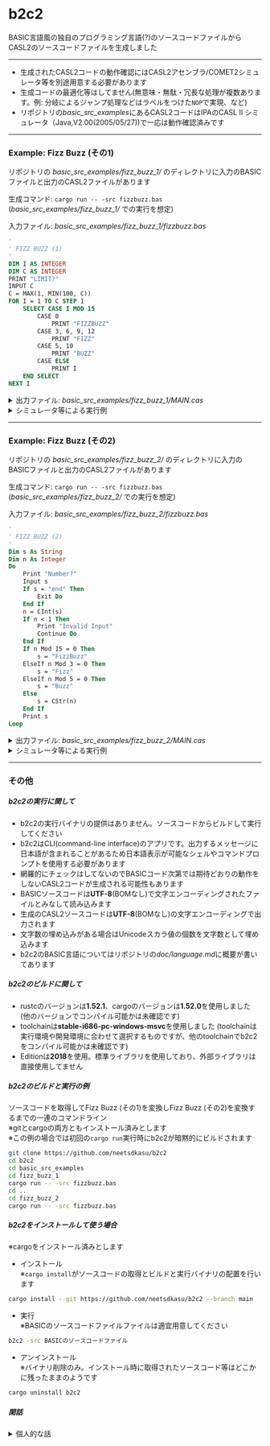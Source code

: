 # b2c2

BASIC言語風の独自のプログラミング言語(?)のソースコードファイルからCASL2のソースコードファイルを生成しました  

-------------------------------------------------------------------------------

 - 生成されたCASL2コードの動作確認にはCASL2アセンブラ/COMET2シミュレータ等を別途用意する必要があります 
 - 生成コードの最適化等はしてません(無意味・無駄・冗長な処理が複数あります。例: 分岐によるジャンプ処理などはラベルをつけた`NOP`で実現、など)
 - リポジトリの*basic_src_examples*にあるCASL2コードはIPAのCASL II シミュレータ（Java,V2.00(2005/05/27))で一応は動作確認済みです  

-------------------------------------------------------------------------------

### Example: Fizz Buzz (その1)

リポジトリの *basic_src_examples/fizz_buzz_1/* のディレクトリに入力のBASICファイルと出力のCASL2ファイルがあります  

生成コマンド: `cargo run -- -src fizzbuzz.bas` (*basic_src_examples/fizz_buzz_1/* での実行を想定)  

入力ファイル: *basic_src_examples/fizz_buzz_1/fizzbuzz.bas*
```vb
'
' FIZZ BUZZ (1)
'
DIM I AS INTEGER
DIM C AS INTEGER
PRINT "LIMIT?"
INPUT C
C = MAX(1, MIN(100, C))
FOR I = 1 TO C STEP 1
    SELECT CASE I MOD 15
        CASE 0
            PRINT "FIZZBUZZ"
        CASE 3, 6, 9, 12
            PRINT "FIZZ"
        CASE 5, 10
            PRINT "BUZZ"
        CASE ELSE
            PRINT I
    END SELECT
NEXT I
```
<details>
<summary>出力ファイル: <i>basic_src_examples/fizz_buzz_1/MAIN.cas</i></summary>
<pre><code>MAIN      START
          RPUSH
                                   ; Init Variables
          LAD       GR1,I001
          XOR       GR2,GR2
          LAD       GR3,2
          CALL      C010
                                   ; Print "LIMIT?"
          OUT       LB001,LL001
                                   ; Input C
          IN        TB001,TL001
          XOR       GR0,GR0
          ST        GR0,EOF
          LAD       GR1,TB001
          LD        GR2,TL001
          JPL       J004
          JZE       J004
          ST        GR2,EOF
          XOR       GR2,GR2
J004      CALL      C000
          ST        GR0,I002
                                   ; C = Max(1, Min(100, C))
          LAD       GR7,1
          LAD       GR6,100
          LD        GR5,I002
          CPA       GR6,GR5
          JMI       J005
          LD        GR6,GR5
J005      NOP
          CPA       GR7,GR6
          JPL       J006
          LD        GR7,GR6
J006      NOP
          ST        GR7,I002
                                   ; For I = 1 To C Step 1
          LD        GR7,I002
          ST        GR7,T001
          LAD       GR7,1
          ST        GR7,I001
J007      NOP
          LD        GR1,I001
          CPA       GR1,T001
          JPL       J009
                                   ; Select Case (I Mod 15)
          LD        GR7,I001
          LAD       GR6,15
          LD        GR3,GR6
          LD        GR2,GR7
          CALL      C009
          LD        GR0,GR1
          LD        GR7,GR0
          CPA       GR7,=0
          JZE       J010
          CPA       GR7,=3
          JZE       J011
          CPA       GR7,=6
          JZE       J011
          CPA       GR7,=9
          JZE       J011
          CPA       GR7,=12
          JZE       J011
          CPA       GR7,=5
          JZE       J012
          CPA       GR7,=10
          JZE       J012
          JUMP      J013
                                   ; Case 0
J010      NOP
                                   ; Print "FIZZBUZZ"
          OUT       LB002,LL002
          JUMP      J029
                                   ; Case 3, 6, 9, 12
J011      NOP
                                   ; Print "FIZZ"
          OUT       LB003,LL003
          JUMP      J029
                                   ; Case 5, 10
J012      NOP
                                   ; Print "BUZZ"
          OUT       LB004,LL004
          JUMP      J029
                                   ; Case Else
J013      NOP
                                   ; Print I
          LD        GR7,I001
          LD        GR3,GR7
          LAD       GR1,TB001
          LAD       GR2,TL001
          CALL      C002
          OUT       TB001,TL001
                                   ; End Select
J029      NOP
                                   ; Next I
J008      NOP
          LAD       GR1,I001
          LD        GR2,0,GR1
          LAD       GR2,1,GR2
          ST        GR2,0,GR1
          JUMP      J007
J009      NOP
EXIT      NOP
          RPOP
          RET
                                   ; Dim I As Integer
I001      DS        1
                                   ; Dim C As Integer
I002      DS        1
EOF       DS        1
T001      DS        1
TL001     DS        1
TB001     DS        256
LL001     DC        6
LB001     DC        'LIMIT?'
LL002     DC        8
LB002     DC        'FIZZBUZZ'
LL003     DC        4
LB003     DC        'FIZZ'
LL004     DC        4
LB004     DC        'BUZZ'
                                   ; FuncCInt
C000      PUSH      0,GR1
          PUSH      0,GR2
          PUSH      0,GR3
          PUSH      0,GR4
          PUSH      0,GR5
          ADDL      GR2,GR1
          XOR       GR0,GR0
          XOR       GR4,GR4
          CPL       GR1,GR2
          JZE       J001
          LD        GR3,0,GR1
          CPL       GR3,='+'
          JNZ       J003
          LAD       GR1,1,GR1
          JUMP      J002
J003      CPL       GR3,='-'
          JNZ       J002
          LAD       GR4,-1
          LAD       GR1,1,GR1
J002      CPL       GR1,GR2
          JZE       J001
          LD        GR3,0,GR1
          SUBL      GR3,='0'
          JMI       J001
          CPL       GR3,=9
          JPL       J001
          LD        GR5,GR0
          SLL       GR0,3
          ADDL      GR0,GR5
          ADDL      GR0,GR5
          ADDL      GR0,GR3
          LAD       GR1,1,GR1
          JUMP      J002
J001      XOR       GR0,GR4
          SUBL      GR0,GR4
          POP       GR5
          POP       GR4
          POP       GR3
          POP       GR2
          POP       GR1
          RET
                                   ; FuncCStrArgInt
C002      CPL       GR3,=#8000
          JNZ       J030
          PUSH      0,GR3
          PUSH      0,GR4
          LAD       GR3,='-32768'
          LAD       GR4,6
          CALL      C007
          POP       GR4
          POP       GR3
          RET
J030      AND       GR3,GR3
          JNZ       J031
          LAD       GR3,1
          ST        GR3,0,GR2
          LD        GR3,='0'
          ST        GR3,0,GR1
          XOR       GR3,GR3
          RET
J031      PUSH      0,GR1
          PUSH      0,GR2
          PUSH      0,GR3
          PUSH      0,GR4
          PUSH      0,GR5
          JPL       J032
          LD        GR4,='-'
          ST        GR4,0,GR1
          LAD       GR1,1,GR1
          XOR       GR3,=#FFFF
          LAD       GR3,1,GR3
J032      LAD       GR4,V001
          LD        GR5,GR1
          LD        GR2,GR3
          LAD       GR3,10
J033      CALL      C009
          ADDL      GR1,='0'
          ST        GR1,0,GR4
          LAD       GR4,1,GR4
          LD        GR2,GR0
          JPL       J033
          LAD       GR2,V001
          LAD       GR4,-1,GR4
J034      LD        GR1,0,GR4
          ST        GR1,0,GR5
          LAD       GR5,1,GR5
          LAD       GR4,-1,GR4
          CPL       GR4,GR2
          JPL       J034
          JZE       J034
          LD        GR0,GR5
          POP       GR5
          POP       GR4
          POP       GR3
          POP       GR2
          POP       GR1
          SUBL      GR0,GR1
          ST        GR0,0,GR2
          RET
V001      DS        6
                                   ; UtilCopyStr
C007      PUSH      0,GR1
          PUSH      0,GR2
          PUSH      0,GR3
          PUSH      0,GR4
          ST        GR4,0,GR2
          AND       GR4,GR4
          JZE       J036
J035      LD        GR2,0,GR3
          ST        GR2,0,GR1
          LAD       GR3,1,GR3
          LAD       GR1,1,GR1
          SUBL      GR4,=1
          JPL       J035
J036      POP       GR4
          POP       GR3
          POP       GR2
          POP       GR1
          RET
                                   ; UtilDivMod
C009      AND       GR3,GR3
          JNZ       J016
          XOR       GR0,GR0
          LAD       GR1,-1
          RET
J016      PUSH      0,GR2
          PUSH      0,GR3
          PUSH      0,GR4
          PUSH      0,GR5
          LD        GR4,GR2
          LD        GR5,GR2
          JPL       J014
          XOR       GR5,GR5
          SUBA      GR5,GR2
J014      LD        GR1,GR3
          JPL       J015
          XOR       GR1,GR1
          SUBA      GR1,GR3
J015      LAD       GR0,1
J017      ADDL      GR1,GR1
          JOV       J018
          ADDL      GR0,GR0
          JUMP      J017
J018      SRL       GR1,1
          LAD       GR1,#8000,GR1
          XOR       GR2,GR2
J019      CPL       GR5,GR1
          JMI       J020
          SUBL      GR5,GR1
          ADDL      GR2,GR0
J020      SRL       GR0,1
          JZE       J021
          SRL       GR1,1
          JUMP      J019
J021      LD        GR5,GR4
          XOR       GR5,GR3
          SRA       GR5,15
          XOR       GR2,GR5
          SUBA      GR2,GR5
          CALL      C012
          LD        GR1,GR4
          SUBA      GR1,GR0
          LD        GR0,GR2
          POP       GR5
          POP       GR4
          POP       GR3
          POP       GR2
          RET
                                   ; UtilFill
C010      PUSH      0,GR1
          PUSH      0,GR2
          PUSH      0,GR3
          ADDL      GR3,GR1
J037      CPL       GR1,GR3
          JZE       J038
          ST        GR2,0,GR1
          LAD       GR1,1,GR1
          JUMP      J037
J038      POP       GR3
          POP       GR2
          POP       GR1
          RET
                                   ; UtilMul
C012      PUSH      0,GR2
          PUSH      0,GR3
          PUSH      0,GR4
          PUSH      0,GR5
          XOR       GR0,GR0
          XOR       GR1,GR1
          LD        GR4,GR2
          LD        GR5,GR3
J022      SRL       GR2,1
          JOV       J023
          JNZ       J025
          JUMP      J026
J023      ADDL      GR0,GR3
          JOV       J024
          JUMP      J025
J024      LAD       GR1,1,GR1
J025      SLL       GR3,1
          JUMP      J022
J026      SRL       GR5,1
          SLL       GR4,1
          JOV       J027
          JNZ       J026
          JUMP      J028
J027      ADDL      GR1,GR5
          JUMP      J026
J028      POP       GR5
          POP       GR4
          POP       GR3
          POP       GR2
          RET
          END
</code></pre>
</details>

<details>
<summary>シミュレータ等による実行例</summary>
<pre><samp>LIMIT?
<i>?</i> <b>20</b>
1
2
FIZZ
4
BUZZ
FIZZ
7
8
FIZZ
BUZZ
11
FIZZ
13
14
FIZZBUZZ
16
17
FIZZ
19
BUZZ
</samp></pre>
</details>

-------------------------------------------------------------------------------

### Example: Fizz Buzz (その2)

リポジトリの *basic_src_examples/fizz_buzz_2/* のディレクトリに入力のBASICファイルと出力のCASL2ファイルがあります  

生成コマンド: `cargo run -- -src fizzbuzz.bas`  (*basic_src_examples/fizz_buzz_2/* での実行を想定)    

入力ファイル: *basic_src_examples/fizz_buzz_2/fizzbuzz.bas*
```vb
'
' FIZZ BUZZ (2)
'
Dim s As String
Dim n As Integer
Do
    Print "Number?"
    Input s
    If s = "end" Then
        Exit Do
    End If
    n = CInt(s)
    If n < 1 Then
        Print "Invalid Input"
        Continue Do
    End If
    If n Mod 15 = 0 Then
        s = "FizzBuzz"
    ElseIf n Mod 3 = 0 Then
        s = "Fizz"
    ElseIf n Mod 5 = 0 Then
        s = "Buzz"
    Else
        s = CStr(n)
    End If
    Print s
Loop
```

<details>
<summary>出力ファイル: <i>basic_src_examples/fizz_buzz_2/MAIN.cas</i></summary>
<pre><code>MAIN      START
          RPUSH
                                   ; Init Variables
          LAD       GR1,I002
          XOR       GR2,GR2
          LAD       GR3,258
          CALL      C010
                                   ; Do
J001      NOP
                                   ; Print "Number?"
          OUT       LB001,LL001
                                   ; Input s
          IN        SB001,SL001
          XOR       GR0,GR0
          ST        GR0,EOF
          LD        GR0,SL001
          JPL       J003
          JZE       J003
          ST        GR0,EOF
          XOR       GR0,GR0
          ST        GR0,SL001
J003      NOP
                                   ; If (s = "end") Then
          LAD       GR1,SB001
          LD        GR2,SL001
          LAD       GR3,='end'
          LAD       GR4,3
          CALL      C004
          SLL       GR0,15
          SRA       GR0,15
          XOR       GR0,=#FFFF
          LD        GR7,GR0
          AND       GR7,GR7
          JZE       J004
                                   ; Exit Do
          JUMP      J002
                                   ; End If
J004      NOP
                                   ; n = CInt(s)
          LAD       GR1,SB001
          LD        GR2,SL001
          CALL      C000
          LD        GR7,GR0
          ST        GR7,I002
                                   ; If (n < 1) Then
          LD        GR7,I002
          LAD       GR6,1
          LAD       GR0,#FFFF
          CPA       GR7,GR6
          JMI       J014
          XOR       GR0,GR0
J014      LD        GR7,GR0
          AND       GR7,GR7
          JZE       J013
                                   ; Print "Invalid Input"
          OUT       LB002,LL002
                                   ; Continue Do
          JUMP      J001
                                   ; End If
J013      NOP
                                   ; If ((n Mod 15) = 0) Then
          LD        GR7,I002
          LAD       GR6,15
          LD        GR3,GR6
          LD        GR2,GR7
          CALL      C009
          LD        GR0,GR1
          LD        GR7,GR0
          XOR       GR6,GR6
          SUBA      GR7,GR6
          JZE       J034
          LAD       GR7,#FFFF
J034      XOR       GR7,=#FFFF
          AND       GR7,GR7
          JZE       J016
                                   ; s = "FizzBuzz"
          LAD       GR1,SB001
          LAD       GR2,SL001
          LAD       GR3,='FizzBuzz'
          LAD       GR4,8
          CALL      C007
          JUMP      J015
                                   ; ElseIf ((n Mod 3) = 0) Then
J016      NOP
          LD        GR7,I002
          LAD       GR6,3
          LD        GR3,GR6
          LD        GR2,GR7
          CALL      C009
          LD        GR0,GR1
          LD        GR7,GR0
          XOR       GR6,GR6
          SUBA      GR7,GR6
          JZE       J037
          LAD       GR7,#FFFF
J037      XOR       GR7,=#FFFF
          AND       GR7,GR7
          JZE       J017
                                   ; s = "Fizz"
          LAD       GR1,SB001
          LAD       GR2,SL001
          LAD       GR3,='Fizz'
          LAD       GR4,4
          CALL      C007
          JUMP      J015
                                   ; ElseIf ((n Mod 5) = 0) Then
J017      NOP
          LD        GR7,I002
          LAD       GR6,5
          LD        GR3,GR6
          LD        GR2,GR7
          CALL      C009
          LD        GR0,GR1
          LD        GR7,GR0
          XOR       GR6,GR6
          SUBA      GR7,GR6
          JZE       J038
          LAD       GR7,#FFFF
J038      XOR       GR7,=#FFFF
          AND       GR7,GR7
          JZE       J018
                                   ; s = "Buzz"
          LAD       GR1,SB001
          LAD       GR2,SL001
          LAD       GR3,='Buzz'
          LAD       GR4,4
          CALL      C007
          JUMP      J015
                                   ; Else
J018      NOP
                                   ; s = CStr(n)
          LD        GR7,I002
          LD        GR3,GR7
          LAD       GR1,TB001
          LAD       GR2,TL001
          CALL      C002
          LAD       GR1,SB001
          LAD       GR2,SL001
          LAD       GR3,TB001
          LD        GR4,TL001
          CALL      C007
                                   ; End If
J015      NOP
                                   ; Print s
          OUT       SB001,SL001
                                   ; Loop
          JUMP      J001
J002      NOP
EXIT      NOP
          RPOP
          RET
                                   ; Dim n As Integer
I002      DS        1
                                   ; Dim s As String
SL001     DS        1
SB001     DS        256
EOF       DS        1
TL001     DS        1
TB001     DS        256
LL001     DC        7
LB001     DC        'Number?'
LL002     DC        13
LB002     DC        'Invalid Input'
                                   ; FuncCInt
C000      PUSH      0,GR1
          PUSH      0,GR2
          PUSH      0,GR3
          PUSH      0,GR4
          PUSH      0,GR5
          ADDL      GR2,GR1
          XOR       GR0,GR0
          XOR       GR4,GR4
          CPL       GR1,GR2
          JZE       J010
          LD        GR3,0,GR1
          CPL       GR3,='+'
          JNZ       J012
          LAD       GR1,1,GR1
          JUMP      J011
J012      CPL       GR3,='-'
          JNZ       J011
          LAD       GR4,-1
          LAD       GR1,1,GR1
J011      CPL       GR1,GR2
          JZE       J010
          LD        GR3,0,GR1
          SUBL      GR3,='0'
          JMI       J010
          CPL       GR3,=9
          JPL       J010
          LD        GR5,GR0
          SLL       GR0,3
          ADDL      GR0,GR5
          ADDL      GR0,GR5
          ADDL      GR0,GR3
          LAD       GR1,1,GR1
          JUMP      J011
J010      XOR       GR0,GR4
          SUBL      GR0,GR4
          POP       GR5
          POP       GR4
          POP       GR3
          POP       GR2
          POP       GR1
          RET
                                   ; FuncCStrArgInt
C002      CPL       GR3,=#8000
          JNZ       J039
          PUSH      0,GR3
          PUSH      0,GR4
          LAD       GR3,='-32768'
          LAD       GR4,6
          CALL      C007
          POP       GR4
          POP       GR3
          RET
J039      AND       GR3,GR3
          JNZ       J040
          LAD       GR3,1
          ST        GR3,0,GR2
          LD        GR3,='0'
          ST        GR3,0,GR1
          XOR       GR3,GR3
          RET
J040      PUSH      0,GR1
          PUSH      0,GR2
          PUSH      0,GR3
          PUSH      0,GR4
          PUSH      0,GR5
          JPL       J041
          LD        GR4,='-'
          ST        GR4,0,GR1
          LAD       GR1,1,GR1
          XOR       GR3,=#FFFF
          LAD       GR3,1,GR3
J041      LAD       GR4,V001
          LD        GR5,GR1
          LD        GR2,GR3
          LAD       GR3,10
J042      CALL      C009
          ADDL      GR1,='0'
          ST        GR1,0,GR4
          LAD       GR4,1,GR4
          LD        GR2,GR0
          JPL       J042
          LAD       GR2,V001
          LAD       GR4,-1,GR4
J043      LD        GR1,0,GR4
          ST        GR1,0,GR5
          LAD       GR5,1,GR5
          LAD       GR4,-1,GR4
          CPL       GR4,GR2
          JPL       J043
          JZE       J043
          LD        GR0,GR5
          POP       GR5
          POP       GR4
          POP       GR3
          POP       GR2
          POP       GR1
          SUBL      GR0,GR1
          ST        GR0,0,GR2
          RET
V001      DS        6
                                   ; UtilCompareStr
C004      PUSH      0,GR1
          PUSH      0,GR2
          PUSH      0,GR3
          PUSH      0,GR4
          PUSH      0,GR5
          XOR       GR0,GR0
J005      AND       GR2,GR2
          JPL       J006
          CPL       GR2,GR4
          JNZ       J007
          JUMP      J009
J006      AND       GR4,GR4
          JZE       J008
          LD        GR5,0,GR1
          CPL       GR5,0,GR3
          JMI       J007
          JPL       J008
          LAD       GR1,1,GR1
          LAD       GR2,-1,GR2
          LAD       GR3,1,GR3
          LAD       GR4,-1,GR4
          JUMP      J005
J007      LAD       GR0,-1
J008      OR        GR0,=1
J009      POP       GR5
          POP       GR4
          POP       GR3
          POP       GR2
          POP       GR1
          RET
                                   ; UtilCopyStr
C007      PUSH      0,GR1
          PUSH      0,GR2
          PUSH      0,GR3
          PUSH      0,GR4
          ST        GR4,0,GR2
          AND       GR4,GR4
          JZE       J036
J035      LD        GR2,0,GR3
          ST        GR2,0,GR1
          LAD       GR3,1,GR3
          LAD       GR1,1,GR1
          SUBL      GR4,=1
          JPL       J035
J036      POP       GR4
          POP       GR3
          POP       GR2
          POP       GR1
          RET
                                   ; UtilDivMod
C009      AND       GR3,GR3
          JNZ       J021
          XOR       GR0,GR0
          LAD       GR1,-1
          RET
J021      PUSH      0,GR2
          PUSH      0,GR3
          PUSH      0,GR4
          PUSH      0,GR5
          LD        GR4,GR2
          LD        GR5,GR2
          JPL       J019
          XOR       GR5,GR5
          SUBA      GR5,GR2
J019      LD        GR1,GR3
          JPL       J020
          XOR       GR1,GR1
          SUBA      GR1,GR3
J020      LAD       GR0,1
J022      ADDL      GR1,GR1
          JOV       J023
          ADDL      GR0,GR0
          JUMP      J022
J023      SRL       GR1,1
          LAD       GR1,#8000,GR1
          XOR       GR2,GR2
J024      CPL       GR5,GR1
          JMI       J025
          SUBL      GR5,GR1
          ADDL      GR2,GR0
J025      SRL       GR0,1
          JZE       J026
          SRL       GR1,1
          JUMP      J024
J026      LD        GR5,GR4
          XOR       GR5,GR3
          SRA       GR5,15
          XOR       GR2,GR5
          SUBA      GR2,GR5
          CALL      C012
          LD        GR1,GR4
          SUBA      GR1,GR0
          LD        GR0,GR2
          POP       GR5
          POP       GR4
          POP       GR3
          POP       GR2
          RET
                                   ; UtilFill
C010      PUSH      0,GR1
          PUSH      0,GR2
          PUSH      0,GR3
          ADDL      GR3,GR1
J044      CPL       GR1,GR3
          JZE       J045
          ST        GR2,0,GR1
          LAD       GR1,1,GR1
          JUMP      J044
J045      POP       GR3
          POP       GR2
          POP       GR1
          RET
                                   ; UtilMul
C012      PUSH      0,GR2
          PUSH      0,GR3
          PUSH      0,GR4
          PUSH      0,GR5
          XOR       GR0,GR0
          XOR       GR1,GR1
          LD        GR4,GR2
          LD        GR5,GR3
J027      SRL       GR2,1
          JOV       J028
          JNZ       J030
          JUMP      J031
J028      ADDL      GR0,GR3
          JOV       J029
          JUMP      J030
J029      LAD       GR1,1,GR1
J030      SLL       GR3,1
          JUMP      J027
J031      SRL       GR5,1
          SLL       GR4,1
          JOV       J032
          JNZ       J031
          JUMP      J033
J032      ADDL      GR1,GR5
          JUMP      J031
J033      POP       GR5
          POP       GR4
          POP       GR3
          POP       GR2
          RET
          END
</code></pre>
</details>

<details>
<summary>シミュレータ等による実行例</summary>
<pre><samp>Number?
<i>?</i> <b>1</b>
1
Number?
<i>?</i> <b>2</b>
2
Number?
<i>?</i> <b>3</b>
Fizz
Number?
<i>?</i> <b>4</b>
4
Number?
<i>?</i> <b>5</b>
Buzz
Number?
<i>?</i> <b>11</b>
11
Number?
<i>?</i> <b>15</b>
FizzBuzz
Number?
<i>?</i> <b>end</b>
</samp></pre>
</details>

-------------------------------------------------------------------------------

### その他

##### b2c2の実行に関して
 - b2c2の実行バイナリの提供はありません。ソースコードからビルドして実行してください
 - b2c2はCLI(command-line interface)のアプリです。出力するメッセージに日本語が含まれることがあるため日本語表示が可能なシェルやコマンドプロンプトを使用する必要があります
 - 網羅的にチェックはしてないのでBASICコード次第では期待どおりの動作をしないCASL2コードが生成される可能性もあります    
 - BASICソースコードは**UTF-8**(BOMなし)で文字エンコーディングされたファイルとみなして読み込みます  
 - 生成のCASL2ソースコードは**UTF-8**(BOMなし)の文字エンコーディングで出力されます
 - 文字数の埋め込みがある場合はUnicodeスカラ値の個数を文字数として埋め込みます
 - b2c2のBASIC言語についてはリポジトリの*doc/language.md*に概要が書いてあります


##### b2c2のビルドに関して
 - rustcのバージョンは**1.52.1**、cargoのバージョンは**1.52.0**を使用しました (他のバージョンでコンパイル可能かは未確認です)
 - toolchainは**stable-i686-pc-windows-msvc**を使用しました (toolchainは実行環境や開発環境に合わせて選択するものですが、他のtoolchainでb2c2をコンパイル可能かは未確認です)  
 - Editionは**2018**を使用。標準ライブラリを使用しており、外部ライブラリは直接使用してません


##### b2c2のビルドと実行の例

ソースコードを取得してFizz Buzz (その1)を変換しFizz Buzz (その2)を変換するまでの一連のコマンドライン  
※gitとcargoの両方ともインストール済みとします  
※この例の場合では初回の`cargo run`実行時にb2c2が暗黙的にビルドされます  
```bash
git clone https://github.com/neetsdkasu/b2c2
cd b2c2
cd basic_src_examples
cd fizz_buzz_1
cargo run -- -src fizzbuzz.bas
cd ..
cd fizz_buzz_2
cargo run -- -src fizzbuzz.bas
```

##### b2c2をインストールして使う場合

※cargoをインストール済みとします  
  
  
  
 - インストール  
※`cargo install`がソースコードの取得とビルドと実行バイナリの配置を行います
```bash
cargo install --git https://github.com/neetsdkasu/b2c2 --branch main
```
 - 実行  
※BASICのソースコードファイルファイルは適宜用意してください  
```bash
b2c2 -src BASICのソースコードファイル
```
 - アンインストール  
※バイナリ削除のみ。インストール時に取得されたソースコード等はどこかに残ったままのようです  
```bash
cargo uninstall b2c2
```


##### 閑話

<details>
<summary>個人的な話</summary>
<ul>
 <li>事前の設計などはなく思いつくまま実装していったためスパゲティコード化しておりメンテナンスや改造は難しいです</li>
 <li>プログラミング言語の作り方やコンパイラの作り方は不勉強であり、b2c2の作成にあたってはかなりデタラメです (一般的にはコンパイラコンパイラなどを使用するものと思われます)</li>
 <li>BASICのコードからCASL2のコードに変換に際し中間コードのようなものは使用してません (CASL2変換後にメタ情報が失われるためそのままでの最適化は難しいかもしれません)</li>
 <li>テストコードがいくつかありますが<code>cargo run</code>の代わりに<code>cargo test</code>を実行していたようなものなので本来のテストと呼ばれるものとは異なる使い方をしてます (全てのテストがpassedしても動作を保証するものではありません)</li>
 <li>Rustに関しても不勉強なため無駄な処理や無意味な処理も多いかもしれません</li>
 <li>b2c2の作成にRustを選択しておりますが特に理由はありません。標準入出力処理とファイル操作さえ出来れば十分でしたのでRustを選択する必要性は皆無でその時の気分でRustを選んだにすぎません</li>
</ul>
</details>

